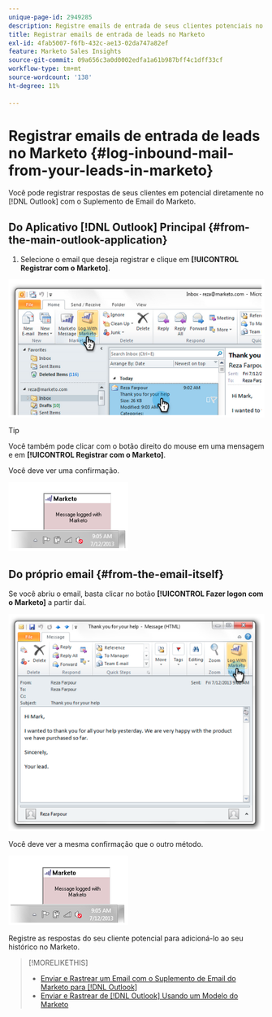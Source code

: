 ```yaml
---
unique-page-id: 2949285
description: Registre emails de entrada de seus clientes potenciais no Marketo - Documentação do Marketo - Documentação do produto
title: Registrar emails de entrada de leads no Marketo
exl-id: 4fab5007-f6fb-432c-ae13-02da747a82ef
feature: Marketo Sales Insights
source-git-commit: 09a656c3a0d0002edfa1a61b987bff4c1dff33cf
workflow-type: tm+mt
source-wordcount: '138'
ht-degree: 11%

---
```


# Registrar emails de entrada de leads no Marketo {#log-inbound-mail-from-your-leads-in-marketo}

Você pode registrar respostas de seus clientes em potencial diretamente no [!DNL Outlook] com o Suplemento de Email do Marketo.

## Do Aplicativo [!DNL Outlook] Principal {#from-the-main-outlook-application}

1. Selecione o email que deseja registrar e clique em **[!UICONTROL Registrar com o Marketo]**.

![](assets/image2014-9-23-17-3a12-3a44.png)

>[!TIP]
>
>Você também pode clicar com o botão direito do mouse em uma mensagem e em **[!UICONTROL Registrar com o Marketo]**.

Você deve ver uma confirmação.

![](assets/image2014-9-23-17-3a13-3a39.png)

## Do próprio email {#from-the-email-itself}

Se você abriu o email, basta clicar no botão **[!UICONTROL Fazer logon com o Marketo]** a partir daí.

![](assets/image2014-9-23-17-3a14-3a14.png)

Você deve ver a mesma confirmação que o outro método.

![](assets/image2014-9-23-17-3a14-3a29.png)

Registre as respostas do seu cliente potencial para adicioná-lo ao seu histórico no Marketo.

>[!MORELIKETHIS]
>
>* [Enviar e Rastrear um Email com o Suplemento de Email do Marketo para [!DNL Outlook]](/help/marketo/product-docs/marketo-sales-insight/msi-outlook-plugin/send-and-track-an-email-with-the-email-add-in-for-outlook.md)
>* [Enviar e Rastrear de [!DNL Outlook] Usando um Modelo do Marketo](/help/marketo/product-docs/marketo-sales-insight/msi-outlook-plugin/send-and-track-from-outlook-using-a-marketo-template.md)
